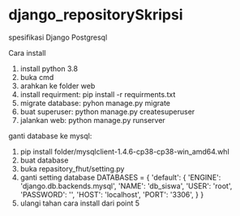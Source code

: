 # django_repositorySkripsi
spesifikasi
Django
Postgresql

Cara install
1. install python 3.8
2. buka cmd
3. arahkan ke folder web
4. install requirment: pip install -r requirments.txt
5. migrate database:
   pyhon manage.py migrate
6. buat superuser:
   python manage.py createsuperuser
7. jalankan web:
   python manage.py runserver

ganti database ke mysql:
1. pip install folder/mysqlclient-1.4.6-cp38-cp38-win_amd64.whl
2. buat database
3. buka repasitory_fhut/setting.py 
4. ganti setting database
DATABASES = {
    'default': {
        'ENGINE': 'django.db.backends.mysql',
        'NAME': 'db_siswa',
        'USER': 'root',
        'PASSWORD': '',
        'HOST': 'localhost',
        'PORT': '3306',
    }
}
5. ulangi tahan cara install dari point 5
